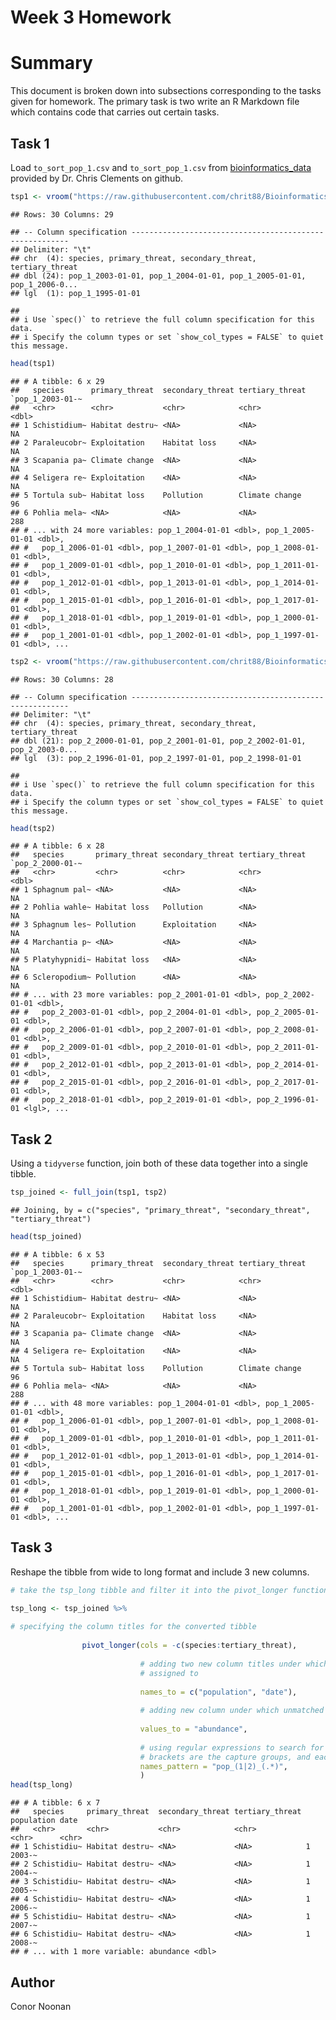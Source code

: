 Week 3 Homework
================

# Summary

This document is broken down into subsections corresponding to the tasks
given for homework. The primary task is two write an R Markdown file
which contains code that carries out certain tasks.

## Task 1

Load `to_sort_pop_1.csv` and `to_sort_pop_1.csv` from
[bioinformatics\_data](https://github.com/chrit88/Bioinformatics_data/tree/master/Workshop%203)
provided by Dr. Chris Clements on github.

``` r
tsp1 <- vroom("https://raw.githubusercontent.com/chrit88/Bioinformatics_data/master/Workshop%203/to_sort_pop_1.csv")
```

    ## Rows: 30 Columns: 29

    ## -- Column specification --------------------------------------------------------
    ## Delimiter: "\t"
    ## chr  (4): species, primary_threat, secondary_threat, tertiary_threat
    ## dbl (24): pop_1_2003-01-01, pop_1_2004-01-01, pop_1_2005-01-01, pop_1_2006-0...
    ## lgl  (1): pop_1_1995-01-01

    ## 
    ## i Use `spec()` to retrieve the full column specification for this data.
    ## i Specify the column types or set `show_col_types = FALSE` to quiet this message.

``` r
head(tsp1)
```

    ## # A tibble: 6 x 29
    ##   species      primary_threat  secondary_threat tertiary_threat `pop_1_2003-01-~
    ##   <chr>        <chr>           <chr>            <chr>                      <dbl>
    ## 1 Schistidium~ Habitat destru~ <NA>             <NA>                          NA
    ## 2 Paraleucobr~ Exploitation    Habitat loss     <NA>                          NA
    ## 3 Scapania pa~ Climate change  <NA>             <NA>                          NA
    ## 4 Seligera re~ Exploitation    <NA>             <NA>                          NA
    ## 5 Tortula sub~ Habitat loss    Pollution        Climate change                96
    ## 6 Pohlia mela~ <NA>            <NA>             <NA>                         288
    ## # ... with 24 more variables: pop_1_2004-01-01 <dbl>, pop_1_2005-01-01 <dbl>,
    ## #   pop_1_2006-01-01 <dbl>, pop_1_2007-01-01 <dbl>, pop_1_2008-01-01 <dbl>,
    ## #   pop_1_2009-01-01 <dbl>, pop_1_2010-01-01 <dbl>, pop_1_2011-01-01 <dbl>,
    ## #   pop_1_2012-01-01 <dbl>, pop_1_2013-01-01 <dbl>, pop_1_2014-01-01 <dbl>,
    ## #   pop_1_2015-01-01 <dbl>, pop_1_2016-01-01 <dbl>, pop_1_2017-01-01 <dbl>,
    ## #   pop_1_2018-01-01 <dbl>, pop_1_2019-01-01 <dbl>, pop_1_2000-01-01 <dbl>,
    ## #   pop_1_2001-01-01 <dbl>, pop_1_2002-01-01 <dbl>, pop_1_1997-01-01 <dbl>, ...

``` r
tsp2 <- vroom("https://raw.githubusercontent.com/chrit88/Bioinformatics_data/master/Workshop%203/to_sort_pop_2.csv")
```

    ## Rows: 30 Columns: 28

    ## -- Column specification --------------------------------------------------------
    ## Delimiter: "\t"
    ## chr  (4): species, primary_threat, secondary_threat, tertiary_threat
    ## dbl (21): pop_2_2000-01-01, pop_2_2001-01-01, pop_2_2002-01-01, pop_2_2003-0...
    ## lgl  (3): pop_2_1996-01-01, pop_2_1997-01-01, pop_2_1998-01-01

    ## 
    ## i Use `spec()` to retrieve the full column specification for this data.
    ## i Specify the column types or set `show_col_types = FALSE` to quiet this message.

``` r
head(tsp2)
```

    ## # A tibble: 6 x 28
    ##   species       primary_threat secondary_threat tertiary_threat `pop_2_2000-01-~
    ##   <chr>         <chr>          <chr>            <chr>                      <dbl>
    ## 1 Sphagnum pal~ <NA>           <NA>             <NA>                          NA
    ## 2 Pohlia wahle~ Habitat loss   Pollution        <NA>                          NA
    ## 3 Sphagnum les~ Pollution      Exploitation     <NA>                          NA
    ## 4 Marchantia p~ <NA>           <NA>             <NA>                          NA
    ## 5 Platyhypnidi~ Habitat loss   <NA>             <NA>                          NA
    ## 6 Scleropodium~ Pollution      <NA>             <NA>                          NA
    ## # ... with 23 more variables: pop_2_2001-01-01 <dbl>, pop_2_2002-01-01 <dbl>,
    ## #   pop_2_2003-01-01 <dbl>, pop_2_2004-01-01 <dbl>, pop_2_2005-01-01 <dbl>,
    ## #   pop_2_2006-01-01 <dbl>, pop_2_2007-01-01 <dbl>, pop_2_2008-01-01 <dbl>,
    ## #   pop_2_2009-01-01 <dbl>, pop_2_2010-01-01 <dbl>, pop_2_2011-01-01 <dbl>,
    ## #   pop_2_2012-01-01 <dbl>, pop_2_2013-01-01 <dbl>, pop_2_2014-01-01 <dbl>,
    ## #   pop_2_2015-01-01 <dbl>, pop_2_2016-01-01 <dbl>, pop_2_2017-01-01 <dbl>,
    ## #   pop_2_2018-01-01 <dbl>, pop_2_2019-01-01 <dbl>, pop_2_1996-01-01 <lgl>, ...

## Task 2

Using a `tidyverse` function, join both of these data together into a
single tibble.

``` r
tsp_joined <- full_join(tsp1, tsp2)
```

    ## Joining, by = c("species", "primary_threat", "secondary_threat", "tertiary_threat")

``` r
head(tsp_joined)
```

    ## # A tibble: 6 x 53
    ##   species      primary_threat  secondary_threat tertiary_threat `pop_1_2003-01-~
    ##   <chr>        <chr>           <chr>            <chr>                      <dbl>
    ## 1 Schistidium~ Habitat destru~ <NA>             <NA>                          NA
    ## 2 Paraleucobr~ Exploitation    Habitat loss     <NA>                          NA
    ## 3 Scapania pa~ Climate change  <NA>             <NA>                          NA
    ## 4 Seligera re~ Exploitation    <NA>             <NA>                          NA
    ## 5 Tortula sub~ Habitat loss    Pollution        Climate change                96
    ## 6 Pohlia mela~ <NA>            <NA>             <NA>                         288
    ## # ... with 48 more variables: pop_1_2004-01-01 <dbl>, pop_1_2005-01-01 <dbl>,
    ## #   pop_1_2006-01-01 <dbl>, pop_1_2007-01-01 <dbl>, pop_1_2008-01-01 <dbl>,
    ## #   pop_1_2009-01-01 <dbl>, pop_1_2010-01-01 <dbl>, pop_1_2011-01-01 <dbl>,
    ## #   pop_1_2012-01-01 <dbl>, pop_1_2013-01-01 <dbl>, pop_1_2014-01-01 <dbl>,
    ## #   pop_1_2015-01-01 <dbl>, pop_1_2016-01-01 <dbl>, pop_1_2017-01-01 <dbl>,
    ## #   pop_1_2018-01-01 <dbl>, pop_1_2019-01-01 <dbl>, pop_1_2000-01-01 <dbl>,
    ## #   pop_1_2001-01-01 <dbl>, pop_1_2002-01-01 <dbl>, pop_1_1997-01-01 <dbl>, ...

## Task 3

Reshape the tibble from wide to long format and include 3 new columns.

``` r
# take the tsp_long tibble and filter it into the pivot_longer function to convert from wide to long format

tsp_long <- tsp_joined %>%
                
# specifying the column titles for the converted tibble
  
                pivot_longer(cols = -c(species:tertiary_threat),
                             
                             # adding two new column titles under which unmatched character strings and our pop number will be
                             # assigned to
                             
                             names_to = c("population", "date"),
                             
                             # adding new column under which unmatched values will be assigned to
                             
                             values_to = "abundance",
                             
                             # using regular expressions to search for population number and date in character strings. The 
                             # brackets are the capture groups, and each group is assigned to one of the new columns.
                             names_pattern = "pop_(1|2)_(.*)",
                             )
head(tsp_long)
```

    ## # A tibble: 6 x 7
    ##   species     primary_threat  secondary_threat tertiary_threat population date  
    ##   <chr>       <chr>           <chr>            <chr>           <chr>      <chr> 
    ## 1 Schistidiu~ Habitat destru~ <NA>             <NA>            1          2003-~
    ## 2 Schistidiu~ Habitat destru~ <NA>             <NA>            1          2004-~
    ## 3 Schistidiu~ Habitat destru~ <NA>             <NA>            1          2005-~
    ## 4 Schistidiu~ Habitat destru~ <NA>             <NA>            1          2006-~
    ## 5 Schistidiu~ Habitat destru~ <NA>             <NA>            1          2007-~
    ## 6 Schistidiu~ Habitat destru~ <NA>             <NA>            1          2008-~
    ## # ... with 1 more variable: abundance <dbl>

## Author

Conor Noonan
